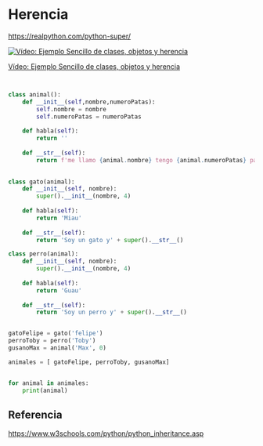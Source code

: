 # Herencia

https://realpython.com/python-super/

[![Vídeo: Ejemplo Sencillo de clases, objetos y herencia](https://img.youtube.com/vi/lDAZbM5GPYw/0.jpg)](https://youtu.be/lDAZbM5GPYw)

[Vídeo: Ejemplo Sencillo de clases, objetos y herencia](https://youtu.be/lDAZbM5GPYw)


```python


class animal():
    def __init__(self,nombre,numeroPatas):
        self.nombre = nombre
        self.numeroPatas = numeroPatas
        
    def habla(self):
        return ''
    
    def __str__(self):
        return f'me llamo {animal.nombre} tengo {animal.numeroPatas} patas y sueno asi: {animal.habla()}'
        

class gato(animal):
    def __init__(self, nombre):
        super().__init__(nombre, 4)
        
    def habla(self):
        return 'Miau'
    
    def __str__(self):
        return 'Soy un gato y' + super().__str__()

class perro(animal):
    def __init__(self, nombre):
        super().__init__(nombre, 4)
        
    def habla(self):
        return 'Guau'
    
    def __str__(self):
        return 'Soy un perro y' + super().__str__()


gatoFelipe = gato('felipe')
perroToby = perro('Toby')
gusanoMax = animal('Max', 0)

animales = [ gatoFelipe, perroToby, gusanoMax]


for animal in animales:
    print(animal)


```




## Referencia
https://www.w3schools.com/python/python_inheritance.asp